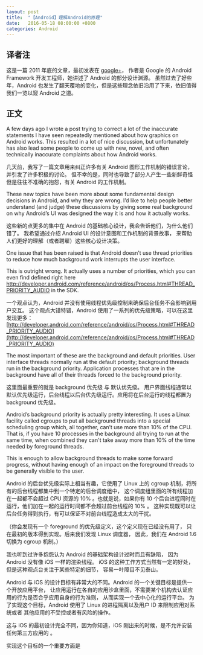 ```yaml
---
layout: post
title:  "【Android】理解Android的原理"
date:   2016-05-18 08:00:00 +0800
categories: Android
---
```



## 译者注

这是一篇 2011 年底的文章，最初发表在 [google+](https://plus.google.com/u/0/105051985738280261832/posts/XAZ4CeVP6DC)，
作者是 Google 的 Android Framework 开发工程师，她讲述了 Android 的部分设计渊源。
虽然过去了好些年，Android 也发生了翻天覆地的变化，但是这些理念依旧沿用了下来，依旧值得我们一览以窥 Android 之道。

## 正文

A few days ago I wrote a post trying to correct a lot of the inaccurate statements I have seen repeatedly mentioned about how graphics on Android works. 
This resulted in a lot of nice discussion, 
but unfortunately has also lead some people to come up with new, novel, and often technically inaccurate complaints about how Android works.

几天前，我写了一篇文章用来纠正许多有关 Android 图形工作机制的错误言论，并引发了许多积极的讨论。
但不幸的是，同时也导致了部分人产生一些新鲜奇怪但是往往不准确的抱怨，有关 Android 的工作机制。


These new topics have been more about some fundamental design decisions in Android, and why they are wrong. 
I’d like to help people better understand (and judge) these discussions by giving some real background on why Android’s UI was designed the way it is and how it actually works.

这些新的点更多的集中在 Android 的基础核心设计，我会告诉他们，为什么他们错了。
我希望通过介绍 Android UI 的设计意图和工作机制的背景故事， 来帮助人们更好的理解（或者聘雇）这些核心设计决策。

One issue that has been raised is that Android doesn’t use thread priorities to reduce how much background work interrupts the user interface. 

This is outright wrong. It actually uses a number of priorities, 
which you can even find defined right here http://developer.android.com/reference/android/os/Process.html#THREAD_PRIORITY_AUDIO in the SDK.

一个观点认为，Android 并没有使用线程优先级控制来确保后台任务不会影响到用户交互。
这个观点大错特错，Android 使用了一系列的优先级策略，可以在这里发现更多：[http://developer.android.com/reference/android/os/Process.html#THREAD_PRIORITY_AUDIO](http://developer.android.com/reference/android/os/Process.html#THREAD_PRIORITY_AUDIO)

The most important of these are the background and default priorities.
User interface threads normally run at the default priority; background threads run in the background priority. 
Application processes that are in the background have all of their threads forced to the background priority.

这里面最重要的就是 background 优先级 与 默认优先级。
用户界面线程通常以默认优先级运行，后台线程以后台优先级运行。应用将在后台运行的线程都置为 background 优先级。

Android’s background priority is actually pretty interesting. 
It uses a Linux facility called cgroups to put all background threads into a special scheduling group which, all together, 
can’t use more than 10% of the CPU. 
That is, if you have 10 processes in the background all trying to run at the same time, 
when combined they can't take away more than 10% of the time needed by foreground threads. 

This is enough to allow background threads to make some forward progress, 
without having enough of an impact on the foreground threads to be generally visible to the user.

Android 的后台优先级实际上相当有趣，它使用了 Linux 上的 cgroup 机制，将所有的后台线程都集中到一个特定的后台调度组中，
这个调度组里面的所有线程加在一起都不会超过 CPU 资源的 10% 。也就是说，如果你有 10 个后台进程同时在运行，他们加在一起的运行时间都不会超过前台线程的 10% 。
这种实现既可以让后台任务得到执行，有可以保证不对前台线程造成太大的干扰。


（你会发现有一个 foreground 的优先级定义，这个定义现在已经没有用了，
只在最初的版本得到实现。后来我们发现 Linux 调度器，
因此，我们在 Android 1.6 切换为 cgroup 机制。）

我也听到过许多抱怨认为 Android 的基础架构设计过时而且有缺陷，
因为 Android 没有像 iOS 一样的渲染线程。
iOS 的这种工作方式当然有一定的好处，但是这种观点台关注于某些特定的细节，
容易一叶障目不见泰山。

Android 与 iOS 的设计目标有非常大的不同。Android 的一个关键目标是提供一个开放应用平台，
让应用运行在各自的应用沙盒里面，不需要某个机构去认证应用的行为是否合乎应用自身的行为准则，
从而实现一个去中心化的运行平台。
为了实现这个目标，Android 使用了 Linux 的进程隔离以及用户 ID 来限制应用对系统或者
其他应用的不受控或者有风险的操作。

这与 iOS 的最初设计完全不同，因为你知道，iOS 刚出来的时候，是不允许安装任何第三方应用的 。

实现这个目标的一个重要方面是
































